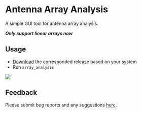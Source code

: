 # Antenna Array Analysis

A simple GUI tool for antenna array analysis.

***Only support linear arrays now*** 

## Usage

- [Download](https://github.com/rookiepeng/antenna-array-analysis/releases) the corresponded release based on your system
- Run ```array_analysis```

![](docs/aaa_v1.0.0.gif)

## Feedback

Please submit bug reports and any suggestions [here](https://github.com/rookiepeng/antenna-array-analysis/issues).

